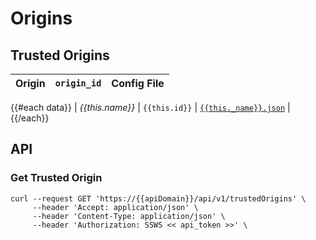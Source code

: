 # Origins
## Trusted Origins

| Origin          | `origin_id`       | Config File                              |
|:---                  |:---                    |:---                                      |
{{#each data}}
| _{{this.name}}_       | `{{this.id}}`         | [`{{this._name}}.json`]({{this._name}}.json) |
{{/each}}

## API
### Get Trusted Origin

```
curl --request GET 'https://{{apiDomain}}/api/v1/trustedOrigins' \
     --header 'Accept: application/json' \
     --header 'Content-Type: application/json' \
	 --header 'Authorization: SSWS << api_token >>' \
```
